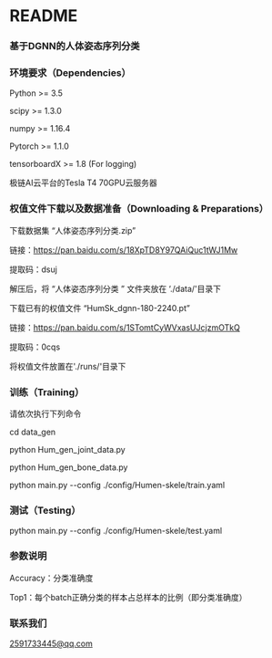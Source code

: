 # README

### 基于DGNN的人体姿态序列分类

### 环境要求（Dependencies）

Python >= 3.5

scipy >= 1.3.0

numpy >= 1.16.4

Pytorch >= 1.1.0

tensorboardX >= 1.8 (For logging)

极链AI云平台的Tesla T4 70GPU云服务器



### 权值文件下载以及数据准备（Downloading & Preparations）

下载数据集 “人体姿态序列分类.zip”

链接：[https://pan.baidu.com/s/18XpTD8Y97QAiQuc1tWJ1Mw ](https://pan.baidu.com/s/18XpTD8Y97QAiQuc1tWJ1Mw )

提取码：dsuj

解压后，将 “人体姿态序列分类 ” 文件夹放在 ‘./data/'目录下

下载已有的权值文件 “HumSk_dgnn-180-2240.pt”

链接：[https://pan.baidu.com/s/1STomtCyWVxasUJcjzmOTkQ ](https://pan.baidu.com/s/1STomtCyWVxasUJcjzmOTkQ )

提取码：0cqs

将权值文件放置在'./runs/'目录下



### 训练（Training）

请依次执行下列命令

cd data_gen

python Hum_gen_joint_data.py

python Hum_gen_bone_data.py

python main.py --config ./config/Humen-skele/train.yaml



### 测试（Testing）

python main.py --config ./config/Humen-skele/test.yaml



### 参数说明

Accuracy：分类准确度

Top1：每个batch正确分类的样本占总样本的比例（即分类准确度）



### 联系我们

2591733445@qq.com

